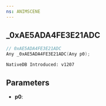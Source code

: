 ```yaml
---
ns: ANIMSCENE
---
```

## _0xAE5ADA4FE3E21ADC

```c
// 0xAE5ADA4FE3E21ADC
Any _0xAE5ADA4FE3E21ADC(Any p0);
```

```
NativeDB Introduced: v1207
```

## Parameters
* **p0**:
